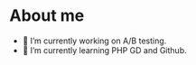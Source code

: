 # About me

- 🔭 I’m currently working on A/B testing.
- 🌱 I’m currently learning PHP GD and Github.
